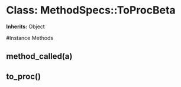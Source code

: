 # Class: MethodSpecs::ToProcBeta
**Inherits:** Object
    




#Instance Methods
## method_called(a) [](#method-i-method_called)

## to_proc() [](#method-i-to_proc)

